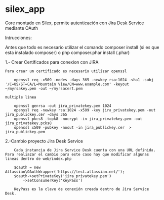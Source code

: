 # silex_app

Core montado en Silex, permite autenticación con Jira Desk Service mediante OAuth

Intrucciones:

Antes que todo es necesario utilizar el comando composer install (si es que esta instalado composer) o php composer.phar install (.phar)

1.- Crear Certificados para conexion con JIRA
    
    Para crear un certificado es necesario utilizar openssl

        openssl req -x509 -nodes -days 365 -newkey rsa:1024 -sha1 -subj '/C=US/ST=CA/L=Mountain View/CN=www.example.com' -keyout ~/myrsakey.pem -out ~/myrsacert.pem

    multiple linea

        openssl genrsa -out jira_privatekey.pem 1024
        openssl req -newkey rsa:1024 -x509 -key jira_privatekey.pem -out jira_publickey.cer -days 365
        openssl pkcs8 -topk8 -nocrypt -in jira_privatekey.pem -out jira_privatekey.pcks8
        openssl x509 -pubkey -noout -in jira_publickey.cer  > jira_publickey.pem

2.-Cambio proyecto Jira Desk Service

        Cada instancia de Jira Service Desk cuenta con una URL definida. Para realiazar el cambio para este caso hay que modificar algunas lineas dentro de web/index.php

        $oauth = new Atlassian\OAuthWrapper('https://test.atlassian.net/');
        $oauth->setPrivateKey('jira_privatekey.pem')
            ->setConsumerKey('KeyPass')

        KeyPass es la clave de conexión creada dentro de Jira Service Desk.